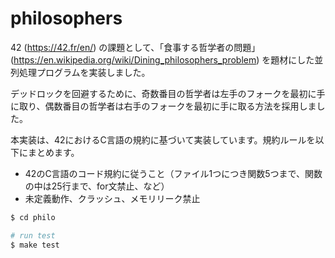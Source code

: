 # philosophers

42 (https://42.fr/en/) の課題として、「食事する哲学者の問題」 (https://en.wikipedia.org/wiki/Dining_philosophers_problem) を題材にした並列処理プログラムを実装しました。

デッドロックを回避するために、奇数番目の哲学者は左手のフォークを最初に手に取り、偶数番目の哲学者は右手のフォークを最初に手に取る方法を採用しました。

本実装は、42におけるC言語の規約に基づいて実装しています。規約ルールを以下にまとめます。
- 42のC言語のコード規約に従うこと（ファイル1つにつき関数5つまで、関数の中は25行まで、for文禁止、など）
- 未定義動作、クラッシュ、メモリリーク禁止

```sh
$ cd philo

# run test
$ make test
```
